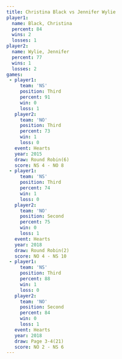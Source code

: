 ```yaml
---
title: Christina Black vs Jennifer Wylie
player1:                
  name: Black, Christina
  percent: 84           
  wins: 2               
  losses: 1             
player2:                
  name: Wylie, Jennifer 
  percent: 77           
  wins: 1               
  losses: 2             
games:
 - player1:         
     team: 'NS'     
     position: Third
     percent: 91    
     win: 0         
     loss: 1        
   player2:         
     team: 'NO'     
     position: Third
     percent: 73    
     win: 1         
     loss: 0        
   event: Hearts       
   year: 2015          
   draw: Round Robin(6)
   score: NS 4 - NO 8  
 - player1:         
     team: 'NS'     
     position: Third
     percent: 74    
     win: 1         
     loss: 0        
   player2:          
     team: 'NO'      
     position: Second
     percent: 75     
     win: 0          
     loss: 1         
   event: Hearts       
   year: 2018          
   draw: Round Robin(2)
   score: NO 4 - NS 10 
 - player1:         
     team: 'NS'     
     position: Third
     percent: 88    
     win: 1         
     loss: 0        
   player2:          
     team: 'NO'      
     position: Second
     percent: 84     
     win: 0          
     loss: 1         
   event: Hearts     
   year: 2018        
   draw: Page 3-4(21)
   score: NO 2 - NS 6
---
```

